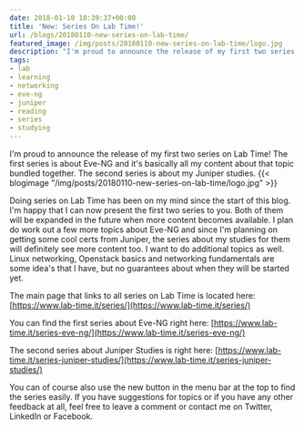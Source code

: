 ```yaml
---
date: 2018-01-10 18:39:37+00:00
title: 'New: Series On Lab Time!'
url: /blogs/20180110-new-series-on-lab-time/
featured_image: /img/posts/20180110-new-series-on-lab-time/logo.jpg
description: "I'm proud to announce the release of my first two series on Lab Time!"
tags:
- lab
- learning
- networking
- eve-ng
- juniper
- reading
- series
- studying
---
```


I'm proud to announce the release of my first two series on Lab Time! The first series is about Eve-NG and it's basically all my content about that topic bundled together. The second series is about my Juniper studies.
{{< blogimage "/img/posts/20180110-new-series-on-lab-time/logo.jpg" >}}
<!-- more -->
Doing series on Lab Time has been on my mind since the start of this blog. I'm happy that I can now present the first two series to you. Both of them will be expanded in the future when more content becomes available. I plan do work out a few more topics about Eve-NG and since I'm planning on getting some cool certs from Juniper, the series about my studies for them will definitely see more content too. I want to do additional topics as well. Linux networking, Openstack basics and networking fundamentals are some idea's that I have, but no guarantees about when they will be started yet.

The main page that links to all series on Lab Time is located here:
[https://www.lab-time.it/series/](https://www.lab-time.it/series/)

You can find the first series about Eve-NG right here:
[https://www.lab-time.it/series-eve-ng/](https://www.lab-time.it/series-eve-ng/)

The second series about Juniper Studies is right here:
[https://www.lab-time.it/series-juniper-studies/](https://www.lab-time.it/series-juniper-studies/)

You can of course also use the new button in the menu bar at the top to find the series easily. If you have suggestions for topics or if you have any other feedback at all, feel free to leave a comment or contact me on Twitter, LinkedIn or Facebook.
